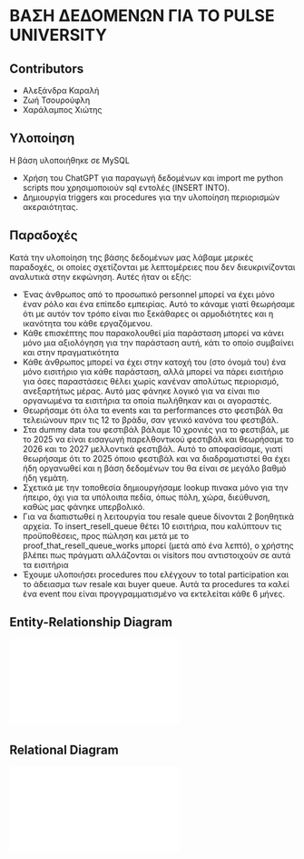# ΒΑΣΗ ΔΕΔΟΜΕΝΩΝ ΓΙΑ ΤΟ PULSE UNIVERSITY

## Contributors

- Αλεξάνδρα Καραλή  
- Ζωή Τσουρούφλη  
- Χαράλαμπος Χιώτης  

## Υλοποίηση

Η βάση υλοποιήθηκε σε MySQL
- Χρήση του ChatGPT για παραγωγή δεδομένων και import me python scripts που χρησιμοποιούν sql εντολές (INSERT INTO).
- Δημιουργία triggers και procedures για την υλοποίηση περιορισμών ακεραιότητας.

## Παραδοχές
Κατά την υλοποίηση της βάσης δεδομένων μας λάβαμε μερικές παραδοχές, οι οποίες σχετίζονται με λεπτομέρειες που δεν διευκρινίζονται αναλυτικά στην εκφώνηση. Αυτές ήταν οι εξής: 

- Ένας άνθρωπος από το προσωπικό personnel μπορεί να έχει μόνο έναν ρόλο και ένα επίπεδο εμπειρίας. Αυτό το κάναμε γιατί θεωρήσαμε ότι με αυτόν τον τρόπο είναι πιο ξεκάθαρες οι αρμοδιότητες και η ικανότητα του κάθε εργαζόμενου.
- Κάθε επισκέπτης που παρακολουθεί μία παράσταση μπορεί να κάνει μόνο μια αξιολόγηση για την παράσταση αυτή, κάτι το οποίο συμβαίνει και στην πραγματικότητα
- Κάθε άνθρωπος μπορεί να έχει στην κατοχή του (στο όνομά του) ένα μόνο εισιτήριο για κάθε παράσταση, αλλά μπορεί να πάρει εισιτήριο για όσες παραστάσεις θέλει χωρίς κανέναν απολύτως περιορισμό, ανεξαρτήτως μέρας. Αυτό μας φάνηκε λογικό για να είναι πιο οργανωμένα τα εισιτήρια τα οποία πωλήθηκαν και οι αγοραστές. 
- Θεωρήσαμε ότι όλα τα events και τα performances στο φεστιβάλ θα τελειώνουν πριν τις 12 το βράδυ, σαν γενικό κανόνα του φεστιβάλ.
- Στα dummy data του φεστιβάλ βάλαμε 10 χρονιές για το φεστιβάλ, με το 2025 να είναι εισαγωγή παρελθοντικού φεστιβάλ και θεωρήσαμε το 2026 και το 2027 μελλοντικά φεστιβάλ. Αυτό το αποφασίσαμε, γιατί θεωρήσαμε ότι το 2025 όποιο φεστιβάλ και να διαδραματιστεί θα έχει ήδη οργανωθεί και η βάση δεδομένων του θα είναι σε μεγάλο βαθμό ήδη γεμάτη. 
- Σχετικά με την τοποθεσία δημιουργήσαμε lookup πινακα μόνο για την ήπειρο, όχι για τα υπόλοιπα πεδία, όπως πόλη, χώρα, διεύθυνση, καθώς μας φάνηκε υπερβολικό.
- Για να διαπιστωθεί η λειτουργία του resale queue δίνονται 2 βοηθητικά αρχεία. Το insert_resell_queue θέτει 10 εισιτήρια, που καλύπτουν τις προϋποθέσεις, προς πώληση και μετά με το proof_that_resell_queue_works μπορεί (μετά από ένα λεπτό), ο χρήστης βλέπει πως πράγματι αλλάζονται οι visitors που αντιστοιχούν σε αυτά τα εισιτήρια
- Έχουμε υλοποιήσει procedures που ελέγχουν το total participation και το άδειασμα των resale και buyer queue. Αυτά τα procedures τα καλεί ένα event που είναι προγγραμματισμένο να εκτελείται κάθε 6 μήνες.

## Entity-Relationship Diagram

![ER Diagram](diagrams/er.pdf)

## Relational Diagram

![Relational Diagram](diagrams/relational.pdf)







